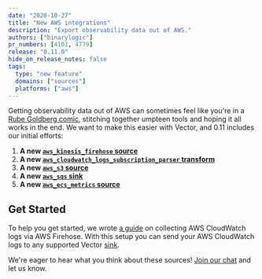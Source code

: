 ```yaml
---
date: "2020-10-27"
title: "New AWS integrations"
description: "Export observability data out of AWS."
authors: ["binarylogic"]
pr_numbers: [4101, 4779]
release: "0.11.0"
hide_on_release_notes: false
tags:
  type: "new feature"
  domains: ["sources"]
  platforms: ["aws"]
---
```


Getting observability data out of AWS can sometimes feel like you're in a
[Rube Goldberg comic][rube_goldberg], stitching together umpteen tools
and hoping it all works in the end. We want to make this easier with Vector,
and 0.11 includes our initial efforts:

1. **A new [`aws_kinesis_firehose` source][aws_kinesis_firehose_source]**
2. **A new [`aws_cloudwatch_logs_subscription_parser` transform][aws_cloudwatch_logs_subscription_parser_transform]**
3. **A new [`aws_s3` source][aws_s3_source]**
4. **A new [`aws_sqs` sink][aws_sqs_sink]**
5. **A new [`aws_ecs_metrics` source][aws_ecs_metrics_source]**

## Get Started

To help you get started, we wrote [a guide][cloudwatch_guide] on collecting AWS
CloudWatch logs via AWS Firehose. With this setup you can send your AWS
CloudWatch logs to any supported Vector [sink][sinks].

We're eager to hear what you think about these sources! [Join our chat][chat]
and let us know.

[aws_cloudwatch_logs_subscription_parser_transform]: /docs/reference/transforms/aws_cloudwatch_logs_subscription_parser/
[aws_ecs_metrics_source]: /docs/reference/sources/aws_ecs_metrics/
[aws_kinesis_firehose_source]: /docs/reference/sources/aws_kinesis_firehose/
[aws_s3_source]: /docs/reference/sources/aws_s3/
[aws_sqs_sink]: /docs/reference/sinks/aws_sqs/
[chat]: https://chat.vector.dev
[cloudwatch_guide]: /guides/advanced/cloudwatch-logs-firehose/
[rube_goldberg]: https://en.wikipedia.org/wiki/Rube_Goldberg_machine
[sinks]: /docs/reference/sinks/
